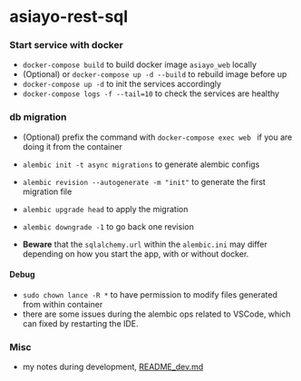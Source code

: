 # asiayo-rest-sql

### 


### Start service with docker
* `docker-compose build` to build docker image `asiayo_web` locally
* (Optional) or `docker-compose up -d --build` to rebuild image before up
* `docker-compose up -d` to init the services accordingly
* `docker-compose logs -f --tail=10` to check the services are healthy    

### db migration
* (Optional) prefix the command with `docker-compose exec web ` if you are doing it from the container
* `alembic init -t async migrations` to generate alembic configs
* `alembic revision --autogenerate -m "init"` to generate the first migration file
* `alembic upgrade head` to apply the migration
* `alembic downgrade -1` to go back one revision

* **Beware** that the `sqlalchemy.url` within the `alembic.ini` may differ depending on how you start the app, with or without docker.


#### Debug
* `sudo chown lance -R *` to have permission to modify files generated from within container
* there are some issues during the alembic ops related to VSCode, which can fixed by restarting the IDE.

### Misc
* my notes during development, [README_dev.md](doc/README_dev.md)